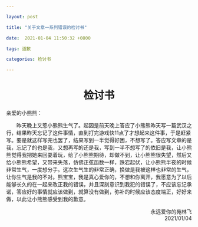 ```yaml
---

layout: post

title: "关于文章一系列错误的检讨书"

date:  2021-01-04 11:50:32 +0800

tags: 道歉

categories: 检讨书

---
```


<h1><center>检讨书</center></h1>

亲爱的小熊熊：

&emsp;&emsp;昨天晚上又惹小熊熊生气了。起因是前天晚上答应了小熊熊昨天写一篇武汉之行，结果昨天忘记了这件事情，直到打完游戏快11点了才想起来这件事，于是赶紧写。要是就这样写完也罢了，结果写到一半觉得好困，不想写了。答应写文章的是我，忘记了的也是我，又想再写的还是我，写到一半不想写了的依旧是我，让小熊熊觉得我把她来回耍着玩，给了小熊熊期待，却做不到，让小熊熊很失望，然后又给小熊熊希望，又带来失落，仿佛正弦函数一样，跌宕起伏，让小熊熊半夜的时候非常生气，一度想分手。这次生气生的非常正确，换做是我被这样也非常的生气，让你生气是我的不对。熊宝宝，我是真心爱你的，不想和你离开，我愿意为了以后能够长久的在一起来改正我的错误，并且深刻意识到我犯的错误了，不应该忘记承诺，答应好的事情就应该做到，就算没有做到，弥补的时候应该态度端正，好好来做，以此让小熊熊感受到我的歉意。

<p align = "right">永远爱你的苑林飞<br/>2021/01/04</p>


